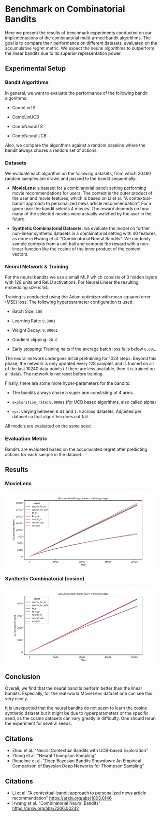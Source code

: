 # Benchmark on Combinatorial Bandits

Here we present the results of benchmark experiments conducted on our implementations of the combinatorial multi-armed bandit algorithms. The goal is to compare their performance on different datasets, evaluated on the accumulative regret metric. We expect the neural algorithms to outperform the linear bandits due to its superior representation power.

## Experimental Setup

### Bandit Algorithms
In general, we want to evaluate the performance of the following bandit algorithms:

- CombLinTS

- CombLinUCB

- CombNeuralTS

- CombNeuralUCB

Also, we compare the algorithms against a random baseline where the bandit always choses a random set of actions.

### Datasets
We evaluate each algorithm on the following datasets, from which 20480 random samples are drawn and passed to the bandit sequentially:

- **MovieLens**: a dataset for a combinatorial bandit setting performing movie recommendations for users. The context is the outer product of the user and movie features, which is based on Li et al. "A contextual-bandit approach to personalized news article recommendation". For a given user the bandit selects 4 movies. The reward depends on how many of the selected movies were actually watched by the user in the future.

- **Synthetic Combinatorial Datasets**: we evaluate the model on further non-linear synthetic datasets in a combinatorial setting with 40 features, as done in Hwang et al. "Combinatorial Neural Bandits". We randomly sample contexts from a unit ball and compute the reward with a non-linear function like the cosine of the inner product of the context vectors.

### Neural Network & Training
For the neural bandits we use a small MLP which consists of 3 hidden layers with 128 units and ReLU activations.
For Neural Linear the resulting embedding size is 64.

Training is conducted using the Adam optimizer with mean squared error (MSE) loss. The following hyperparameter configuration is used:

- Batch Size: `100`

- Learning Rate: `0.0001`

- Weight Decay: `0.00001`

- Gradient clipping: `20.0`

- Early stopping: Training halts if the average batch loss falls below `0.001`.

The neural network undergoes initial pretraining for 1024 steps.
Beyond this phase, the network is only updated every 128 samples and is trained on all of the last 10240 data points (if there are less available, then it is trained on all data). The network is not reset before training.

Finally, there are some more hyper-parameters for the bandits:

- The bandits always chose a super arm constisting of 4 arms. 

- `exploration_rate`: `0.00001` (for UCB based algorithms, also called alpha)

- `eps`: varying between `0.01` and `1.0` across datasets. Adjusted per dataset so that algorithm does not fail.

All models are evaluated on the same seed.

### Evaluation Metric
Bandits are evaluated based on the accumulated regret after predicting actions for each sample in the dataset.

## Results

### MovieLens
![MovieLens](./benchmark/acc_regret_movielens.png)

### Synthetic Combinatorial (cosine)
![Synthetic Combinatorial](./benchmark/acc_regret_synthetic_combinatorial.png)

## Conclusion
Overall, we find that the neural bandits perform better than the linear bandits. Especially, for the real-world MovieLens dataset one can see this very nicely.

It is unexpected that the neural bandits do not seem to learn the cosine synthetic dataset but it might be due to hyperparameters or the specific seed, as the cosine datasets can vary greatly in difficulty. One should rerun the experiment for several seeds.

## Citations
- Zhou et al. "Neural Contextual Bandits with UCB-based Exploration"
- Zhang et al. "Neural Thompson Sampling"
- Riquelme et al. "Deep Bayesian Bandits Showdown: An Empirical Comparison of Bayesian Deep Networks for Thompson Sampling"

## Citations
- Li et al. "A contextual-bandit approach to personalized news article recommendation" https://arxiv.org/abs/1003.0146
- Hwang et al. "Combinatorial Neural Bandits" https://arxiv.org/abs/2306.00242
